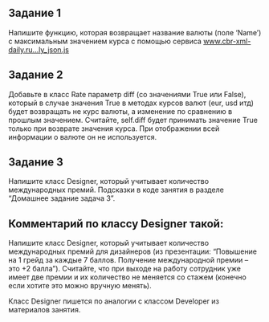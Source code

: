 ## Задание 1

Напишите функцию, которая возвращает название валюты (поле ‘Name’) с максимальным значением курса с помощью сервиса www.cbr-xml-daily.ru...ly_json.js

## Задание 2

Добавьте в класс Rate параметр diff (со значениями True или False), который в случае значения True в методах курсов валют (eur, usd итд) будет возвращать не курс валюты, а изменение по сравнению в прошлым значением. Считайте, self.diff будет принимать значение True только при возврате значения курса. При отображении всей информации о валюте он не используется.

## Задание 3

Напишите класс Designer, который учитывает количество международных премий. Подсказки в коде занятия в разделе “Домашнее задание задача 3”.

## Комментарий по классу Designer такой:

Напишите класс Designer, который учитывает количество международных премий для дизайнеров (из презентации: “Повышение на 1 грейд за каждые 7 баллов. Получение международной премии – это +2 балла”). Считайте, что при выходе на работу сотрудник уже имеет две премии и их количество не меняется со стажем (конечно если хотите это можно вручную менять).

Класс Designer пишется по аналогии с классом Developer из материалов занятия.
